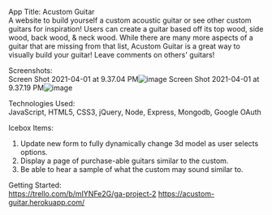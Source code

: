 App Title: Acustom Guitar <br/>
A website to build yourself a custom acoustic guitar or see other custom guitars for inspiration! Users can create a guitar based off its top wood, side wood, back wood, & neck wood. While there are many more aspects of a guitar that are missing from that list, Acustom Guitar is a great way to visually build your guitar! Leave comments on others' guitars!

Screenshots: <br/>
Screen Shot 2021-04-01 at 9.37.04 PM![image](https://user-images.githubusercontent.com/68434880/113381688-79718f80-9334-11eb-81cb-74399f9e661f.png)
Screen Shot 2021-04-01 at 9.37.19 PM![image](https://user-images.githubusercontent.com/68434880/113381696-7c6c8000-9334-11eb-84b4-e5bcf826797a.png)

Technologies Used: <br/>
JavaScript, HTML5, CSS3, jQuery, Node, Express, Mongodb, Google OAuth

Icebox Items: <br/>
1. Update new form to fully dynamically change 3d model as user selects options.
2. Display a page of purchase-able guitars similar to the custom.
3. Be able to hear a sample of what the custom may sound similar to.

Getting Started: <br/>
https://trello.com/b/mIYNFe2G/ga-project-2
https://acustom-guitar.herokuapp.com/



